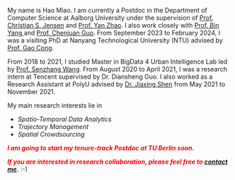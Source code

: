 My name is Hao Miao. I am currently a Postdoc in the Department of Computer Science at Aalborg University under the supervision of <a href="http://people.cs.aau.dk/~csj/">Prof. Christian S. Jensen</a> and <a href="http://www.zhao-yan.com">Prof. Yan Zhao</a>. I also work closely with <a href="https://faculty.ecnu.edu.cn/_s37/yb2/main.psp">Prof. Bin Yang </a> and <a href="https://faculty.ecnu.edu.cn/_s37/gcj/main.psp">Prof. Chenjuan Guo</a>. From September 2023 to February 2024, I was a visiting PhD at Nanyang Technological University (NTU) advised by [Prof. Gao Cong](https://personal.ntu.edu.sg/gaocong/).

<!-- I received my Master degree in Computer Science from Nanjing University of Aeronautics and Astronautics (NUAA) in 2021. -->
From 2018 to 2021, I studied Master in BigData 4 Urban Intelligence Lab led by <a href="https://senzhangwangcsu.github.io/index.html">Prof. Senzhang Wang</a>. From August 2020 to April 2021, I was a research intern at Tencent supervised by Dr. Diansheng Guo. I also worked as a Research Assistant at PolyU advised by [Dr. Jiaxing Shen](https://shenjiaxing.github.io/) from May 2021 to November 2021.

My main research interests lie in
- _Spatio-Temporal Data Analytics_
- _Trajectory Management_
- _Spatial Crowdsourcing_

<!-- I have published 10+ papers at top-tier DB/DM conferences and journals such as ICDE, CIKM, and TKDE. -->
<!-- <a href='https://scholar.google.com/citations?user=eRouT0MAAAAJ'><img src="https://img.shields.io/endpoint?logo=Google%20Scholar&url=https%3A%2F%2Fcdn.jsdelivr.net%2Fgh%2FRayeRen%2Fmiaohaosunny.github.io@google-scholar-stats%2Fgs_data_shieldsio.json&labelColor=f6f6f6&color=9cf&style=flat&label=citations"></a> -->

<em><i><b><font color="red">I am going to start my tenure-track Postdoc at TU Berlin soon.</font></b></i></em>

<em><i><b><font color="red">If you are interested in research collaboration, please feel free to <a href="mailto:haom@cs.aau.dk">contact me</a>.</font></b></i></em> :-)
